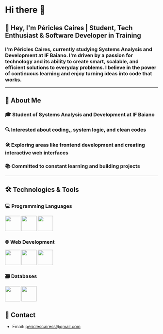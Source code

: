 # Hi there 👋 


## 👋 Hey, I'm Péricles Caires | Student, Tech Enthusiast & Software Developer in Training 


### I'm Péricles Caires, currently studying Systems Analysis and Development at IF Baiano. I'm driven by a passion for technology and its ability to create smart, scalable, and efficient solutions to everyday problems. I believe in the power of continuous learning and enjoy turning ideas into code that works.

---

## 📌 About Me

### 🎓 Student of Systems Analysis and Development at IF Baiano <br>
### 🔍 Interested about coding,, system logic, and clean codes <br>
### 🛠️ Exploring areas like frontend development and creating interactive web interfaces <br>
### 📚 Committed to constant learning and building projects <br>

---

## 🛠️ Technologies & Tools

 ### 💻 Programming Languages 

<div display = "inline">
<img width = "50" heigth = "50" src="https://cdn.jsdelivr.net/gh/devicons/devicon@latest/icons/python/python-original-wordmark.svg" />
<img width = "50" heigth = "50" src="https://cdn.jsdelivr.net/gh/devicons/devicon@latest/icons/c/c-original.svg" />
<img width = "50" heigth = "50" src="https://cdn.jsdelivr.net/gh/devicons/devicon@latest/icons/javascript/javascript-original.svg" />
</div>


### 🌐 Web Development 

<div display = "inline">
  <img  width = "50" heigth = "50" src="https://cdn.jsdelivr.net/gh/devicons/devicon@latest/icons/html5/html5-original.svg" />
  <img width = "50" heigth = "50" src="https://cdn.jsdelivr.net/gh/devicons/devicon@latest/icons/javascript/javascript-original.svg" />
  <img width = "50" heigth = "50" src="https://cdn.jsdelivr.net/gh/devicons/devicon@latest/icons/css3/css3-original.svg" />
</div>


### 🗃️ Databases 

<div display = "inline">
  <img width = "50" heigth = "50" src="https://cdn.jsdelivr.net/gh/devicons/devicon@latest/icons/mysql/mysql-original.svg" />
  <img width = "50" heigth = "50" src="https://cdn.jsdelivr.net/gh/devicons/devicon@latest/icons/microsoftsqlserver/microsoftsqlserver-original.svg" />
</div>


## 📩 Contact 
- Email: periclescairess@gmail.com

